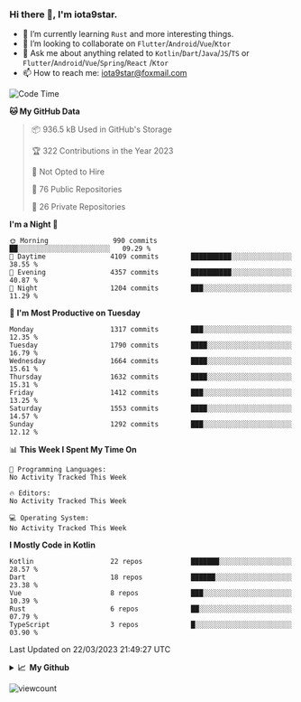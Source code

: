### Hi there 👋, I'm iota9star.

- 🌱 I’m currently learning `Rust` and more interesting things.
- 👯 I’m looking to collaborate on `Flutter`/`Android`/`Vue`/`Ktor`
- 💬 Ask me about anything related to `Kotlin`/`Dart`/`Java`/`JS`/`TS` or `Flutter`/`Android`/`Vue`/`Spring`/`React`
  /`Ktor`
- 📫 How to reach me: [iota9star@foxmail.com](iota9star@foxmail.com)



<!--START_SECTION:waka-->
![Code Time](http://img.shields.io/badge/Code%20Time-3%2C090%20hrs%2054%20mins-blue)

**🐱 My GitHub Data** 

> 📦 936.5 kB Used in GitHub's Storage 
 > 
> 🏆 322 Contributions in the Year 2023
 > 
> 🚫 Not Opted to Hire
 > 
> 📜 76 Public Repositories 
 > 
> 🔑 26 Private Repositories 
 > 
**I'm a Night 🦉** 

```text
🌞 Morning                990 commits         ██░░░░░░░░░░░░░░░░░░░░░░░   09.29 % 
🌆 Daytime                4109 commits        ██████████░░░░░░░░░░░░░░░   38.55 % 
🌃 Evening                4357 commits        ██████████░░░░░░░░░░░░░░░   40.87 % 
🌙 Night                  1204 commits        ███░░░░░░░░░░░░░░░░░░░░░░   11.29 % 
```
📅 **I'm Most Productive on Tuesday** 

```text
Monday                   1317 commits        ███░░░░░░░░░░░░░░░░░░░░░░   12.35 % 
Tuesday                  1790 commits        ████░░░░░░░░░░░░░░░░░░░░░   16.79 % 
Wednesday                1664 commits        ████░░░░░░░░░░░░░░░░░░░░░   15.61 % 
Thursday                 1632 commits        ████░░░░░░░░░░░░░░░░░░░░░   15.31 % 
Friday                   1412 commits        ███░░░░░░░░░░░░░░░░░░░░░░   13.25 % 
Saturday                 1553 commits        ████░░░░░░░░░░░░░░░░░░░░░   14.57 % 
Sunday                   1292 commits        ███░░░░░░░░░░░░░░░░░░░░░░   12.12 % 
```


📊 **This Week I Spent My Time On** 

```text
💬 Programming Languages: 
No Activity Tracked This Week

🔥 Editors: 
No Activity Tracked This Week

💻 Operating System: 
No Activity Tracked This Week
```

**I Mostly Code in Kotlin** 

```text
Kotlin                   22 repos            ███████░░░░░░░░░░░░░░░░░░   28.57 % 
Dart                     18 repos            ██████░░░░░░░░░░░░░░░░░░░   23.38 % 
Vue                      8 repos             ███░░░░░░░░░░░░░░░░░░░░░░   10.39 % 
Rust                     6 repos             ██░░░░░░░░░░░░░░░░░░░░░░░   07.79 % 
TypeScript               3 repos             █░░░░░░░░░░░░░░░░░░░░░░░░   03.90 % 
```




 Last Updated on 22/03/2023 21:49:27 UTC
<!--END_SECTION:waka-->

<details>
  <summary><b>📈&nbsp;&nbsp;My Github</b></summary>
  <br>
  <img src='https://github-profile-trophy.vercel.app/?username=iota9star'>
  <img src='https://bad-apple-github-readme.vercel.app/api?show_bg=1&username=iota9star&hide_title=true'>
  <img src='http://cr-skills-chart-widget.azurewebsites.net/api/api?username=iota9star'>
</details>


![viewcount](https://count.getloli.com/get/@iota9star?theme=rule34)
